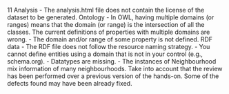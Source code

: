 11
    Analysis
        - The analysis.html file does not contain the license of the dataset to be generated.
    Ontology
        - In OWL, having multiple domains (or ranges) means that the domain (or range) is the intersection of all the classes.  The current definitions of properties with multiple domains are wrong.
        - The domain and/or range of some property is not defined.
    RDF data
        - The RDF file does not follow the resource naming strategy.
        - You cannot define entities using a domain that is not in your control (e.g., schema.org).
        - Datatypes are missing.
        - The instances of Neighbourhood mix information of many neighbourhoods.
    Take into account that the review has been performed over a previous version of the hands-on. Some of the defects found may have been already fixed.
